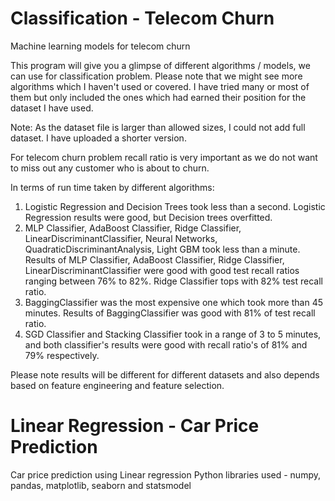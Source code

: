 # Classification - Telecom Churn
Machine learning models for telecom churn

This program will give you a glimpse of different algorithms / models, we can use for classification problem. Please note that we might see more algorithms which I haven't used or covered.  I have tried many or most of them but only included the ones which had earned their position for the dataset I have used.

Note: As the dataset file is larger than allowed sizes, I could not add full dataset.  I have uploaded a shorter version.

For telecom churn problem recall ratio is very important as we do not want to miss out any customer who is about to churn.

In terms of run time taken by different algorithms:
1. Logistic Regression and Decision Trees took less than a second.  Logistic Regression results were good, but Decision trees overfitted.
2. MLP Classifier, AdaBoost Classifier, Ridge Classifier, LinearDiscriminantClassifier, Neural Networks, QuadraticDiscriminantAnalysis, Light GBM took less than a minute.  Results of MLP Classifier, AdaBoost Classifier, Ridge Classifier, LinearDiscriminantClassifier were good with good test recall ratios ranging between 76% to 82%.  Ridge Classifier tops with 82% test recall ratio.
3. BaggingClassifier was the most expensive one which took more than 45 minutes. Results of BaggingClassifier was good with 81% of test recall ratio.
4. SGD Classifier and Stacking Classifier took in a range of 3 to 5 minutes, and both classifier's results were good with recall ratio's of 81% and 79% respectively.

Please note results will be different for different datasets and also depends based on feature engineering and feature selection.

# Linear Regression - Car Price Prediction
Car price prediction using Linear regression
Python libraries used - numpy, pandas, matplotlib, seaborn and statsmodel
